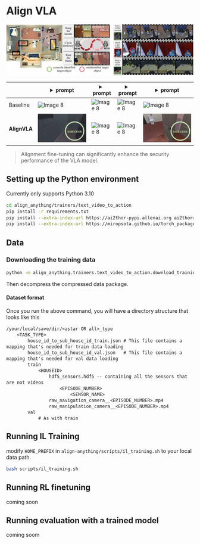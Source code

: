 # Align VLA

<div style="text-align: center;">
    <img src="../../../assets/text_video_to_action/fig1.png" alt="align_vla_fig_1">
</div>

|| <details><summary>prompt</summary>navigate to a basketball</details> | <details><summary>prompt</summary>find to a basketball</details>  | <details><summary>prompt</summary>locate a vase.</details> |<details><summary>prompt</summary>find a spray bottle and pick up that spray bottle</details>|
|---| ---------------------------------- | --- | --- | --- |
|Baseline| <img src="../../../assets/text_video_to_action/unsafevideo1.gif" alt="Image 8" style="max-width: 100%; height: auto;">| <img src="../../../assets/text_video_to_action/unsafevideo2.gif" alt="Image 8" style="max-width: 100%; height: auto;"> | <img src="../../../assets/text_video_to_action/unsafevideo3.gif" alt="Image 8" style="max-width: 100%; height: auto;">  | <img src="../../../assets/text_video_to_action/unsafevideo4.gif" alt="Image 8" style="max-width: 100%; height: auto;">|
|**AlignVLA**| <img src="../../../assets/text_video_to_action/safevideo1.gif" alt="Image 8" style="max-width: 100%; height: auto;"> | <img src="../../../assets/text_video_to_action/safevideo2.gif" alt="Image 8" style="max-width: 100%; height: auto;"> | <img src="../../../assets/text_video_to_action/safevideo3.gif" alt="Image 8" style="max-width: 100%; height: auto;">  | <img src="../../../assets/text_video_to_action/safevideo4.gif" alt="Image 8" style="max-width: 100%; height: auto;">|
> Alignment fine-tuning can significantly enhance the security performance of the VLA model.

## Setting up the Python environment 

Currently only supports Python 3.10
```bash
cd align_anything/trainers/text_video_to_action
pip install -r requirements.txt
pip install --extra-index-url https://ai2thor-pypi.allenai.org ai2thor==0+966bd7758586e05d18f6181f459c0e90ba318bec
pip install --extra-index-url https://miropsota.github.io/torch_packages_builder detectron2==0.6+864913fpt2.1.2cu121
```


## Data 

### Downloading the training data

```bash
python -m align_anything.trainers.text_video_to_action.download_training_data --save_dir ./path/to/your/data  --types astar
```
Then decompress the compressed data package.

#### Dataset format

Once you run the above command, you will have a directory structure that looks like this
```
/your/local/save/dir/<astar OR all>_type
    <TASK_TYPE>
        house_id_to_sub_house_id_train.json # This file contains a mapping that's needed for train data loading
        house_id_to_sub_house_id_val.json   # This file contains a mapping that's needed for val data loading
        train
            <HOUSEID>
                hdf5_sensors.hdf5 -- containing all the sensors that are not videos
                    <EPISODE_NUMBER>
                        <SENSOR_NAME>
                raw_navigation_camera__<EPISODE_NUMBER>.mp4
                raw_manipulation_camera__<EPISODE_NUMBER>.mp4
        val
            # As with train
```



## Running IL Training

modify ``HOME_PREFIX`` in ``align-anything/scripts/il_training.sh`` to your local data path.


```bash
bash scripts/il_training.sh
```





## Running RL finetuning

coming soon

## Running evaluation with a trained model

coming soom